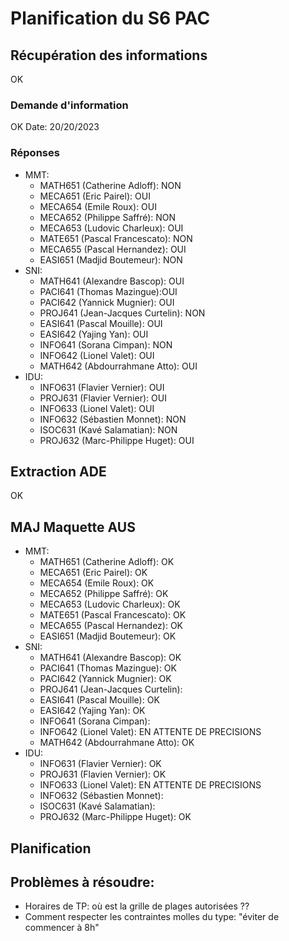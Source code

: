 # Planification du S6 PAC

## Récupération des informations

OK

### Demande d'information

OK
Date: 20/20/2023

### Réponses 

* MMT:
    * MATH651 (Catherine Adloff): NON
    * MECA651 (Eric Pairel): OUI
    * MECA654 (Emile Roux): OUI
    * MECA652 (Philippe Saffré): NON 
    * MECA653 (Ludovic Charleux):  OUI
    * MATE651 (Pascal Francescato):  NON
    * MECA655 (Pascal Hernandez): OUI
    * EASI651 (Madjid Boutemeur): NON
* SNI:
    * MATH641 (Alexandre Bascop):  OUI
    * PACI641 (Thomas Mazingue):OUI
    * PACI642 (Yannick Mugnier): OUI
    * PROJ641 (Jean-Jacques Curtelin): NON  
    * EASI641 (Pascal Mouille): OUI
    * EASI642 (Yajing Yan): OUI
    * INFO641 (Sorana Cimpan): NON
    * INFO642 (Lionel Valet): OUI
    * MATH642 (Abdourrahmane Atto): OUI 
* IDU:
    * INFO631 (Flavier Vernier): OUI
    * PROJ631 (Flavier Vernier):  OUI
    * INFO633 (Lionel Valet): OUI
    * INFO632 (Sébastien Monnet): NON
    * ISOC631 (Kavé Salamatian): NON
    * PROJ632 (Marc-Philippe Huget): OUI

## Extraction ADE

OK

## MAJ Maquette AUS

* MMT:
    * MATH651 (Catherine Adloff): OK
    * MECA651 (Eric Pairel): OK
    * MECA654 (Emile Roux): OK
    * MECA652 (Philippe Saffré): OK
    * MECA653 (Ludovic Charleux): OK
    * MATE651 (Pascal Francescato): OK
    * MECA655 (Pascal Hernandez): OK
    * EASI651 (Madjid Boutemeur): OK
* SNI:
    * MATH641 (Alexandre Bascop): OK
    * PACI641 (Thomas Mazingue): OK
    * PACI642 (Yannick Mugnier): OK
    * PROJ641 (Jean-Jacques Curtelin):  
    * EASI641 (Pascal Mouille): OK
    * EASI642 (Yajing Yan): OK
    * INFO641 (Sorana Cimpan):  
    * INFO642 (Lionel Valet): EN ATTENTE DE PRECISIONS
    * MATH642 (Abdourrahmane Atto): OK
* IDU:
    * INFO631 (Flavier Vernier): OK
    * PROJ631 (Flavien Vernier): OK 
    * INFO633 (Lionel Valet): EN ATTENTE DE PRECISIONS
    * INFO632 (Sébastien Monnet): 
    * ISOC631 (Kavé Salamatian): 
    * PROJ632 (Marc-Philippe Huget): OK

## Planification

## Problèmes à résoudre:

* Horaires de TP: où est la grille de plages autorisées ??
* Comment respecter les contraintes molles du type: "éviter de commencer à 8h"